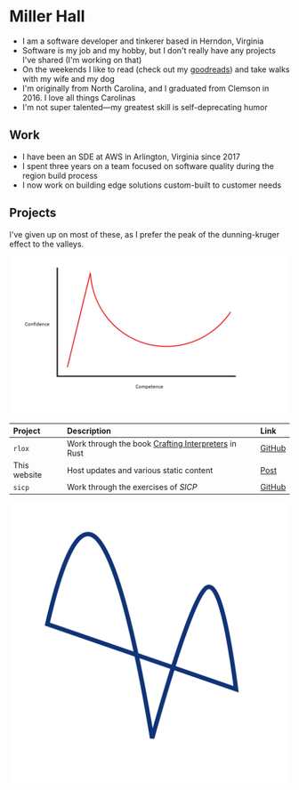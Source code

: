 # Miller Hall

- I am a software developer and tinkerer based in Herndon, Virginia
- Software is my job and my hobby, but I don't really have any projects I've shared (I'm working on that)
- On the weekends I like to read (check out my [goodreads](https://www.goodreads.com/user/show/52490059-miller-hall)) and take walks with my wife and my dog
- I'm originally from North Carolina, and I graduated from Clemson in 2016. I love all things Carolinas
- I'm not super talented—my greatest skill is self-deprecating humor

## Work

- I have been an SDE at AWS in Arlington, Virginia since 2017
- I spent three years on a team focused on software quality during the region build process
- I now work on building edge solutions custom-built to customer needs

## Projects

I've given up on most of these, as I prefer the peak of the dunning-kruger effect to the valleys.

<img class="image-center"
     src="/assets/dunning-kruger.jpg"
     title="LittleT889, CC BY-SA 4.0 https://creativecommons.org/licenses/by-sa/4.0, via Wikimedia Commons"
     alt="Dunning-kruger effect graph, from wikimedia commons">
</img>

| Project | Description  | Link    |
| :--     | :--          | :--     |
| `rlox` | Work through the book [Crafting Interpreters](https://craftinginterpreters.com) in Rust | [GitHub](https://github.com/arlindohall/rlox)
| This website | Host updates and various static content | [Post](/posts.html?id=website)
| `sicp` | Work through the exercises of _SICP_ | [GitHub](https://github.com/arlindohall/sicp)

<img class="index-personal-logo" src="/assets/logo.svg"></img>
